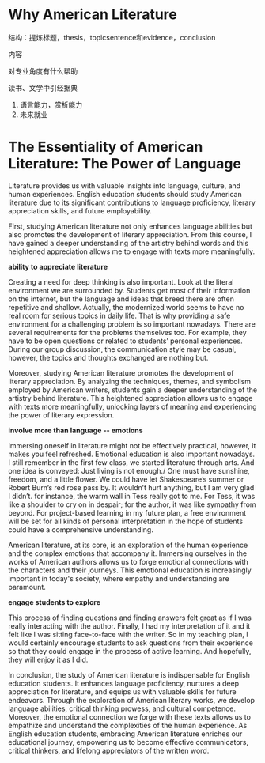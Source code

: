 # Why American Literature

结构：提炼标题，thesis，topicsentence和evidence，conclusion

内容

对专业角度有什么帮助

读书、文学中引经据典

1. 语言能力，赏析能力
2. 未来就业

# The Essentiality of American Literature: The Power of Language

Literature provides us with valuable insights into language, culture, and human experiences. English education students should study American literature due to its significant contributions to language proficiency, literary appreciation skills, and future employability.

First, studying American literature not only enhances language abilities but also promotes the development of literary appreciation.  From this course, I have gained a deeper understanding of the artistry behind words and this heightened appreciation allows me to engage with texts more meaningfully. 

**ability to appreciate literature** 

Creating a need for deep thinking is also important. Look at the literal environment we are surrounded by. Students get most of their information on the internet, but the language and ideas that breed there are often repetitive and shallow. Actually, the modernized world seems to have no real room for serious topics in daily life. That is why providing a safe environment for a challenging problem is so important nowadays. There are several requirements for the problems themselves too. For example, they have to be open questions or related to students’ personal experiences. During our group discussion, the communication style may be casual, however, the topics and thoughts exchanged are nothing but.

Moreover, studying American literature promotes the development of literary appreciation. By analyzing the techniques, themes, and symbolism employed by American writers, students gain a deeper understanding of the artistry behind literature. This heightened appreciation allows us to engage with texts more meaningfully, unlocking layers of meaning and experiencing the power of literary expression.

**involve more than language -- emotions**

Immersing oneself in literature might not be effectively practical, however, it makes you feel refreshed. Emotional education is also important nowadays. I still remember in the first few class, we started literature through arts. And one idea is conveyed: Just living is not enough./ One must have sunshine, freedom, and a little flower. We could have let Shakespeare’s summer or Robert Burn’s red rose pass by. It wouldn’t hurt anything, but I am very glad I didn’t. for instance, the warm wall in Tess really got to me. For Tess, it was like a shoulder to cry on in despair; for the author, it was like sympathy from beyond. For project-based learning in my future plan, a free environment will be set for all kinds of personal interpretation in the hope of students could have a comprehensive understanding.

American literature, at its core, is an exploration of the human experience and the complex emotions that accompany it. Immersing ourselves in the works of American authors allows us to forge emotional connections with the characters and their journeys. This emotional education is increasingly important in today's society, where empathy and understanding are paramount.

**engage students to explore**

This process of finding questions and finding answers felt great as if I was really interacting with the author. Finally, I had my interpretation of it and it felt like I was sitting face-to-face with the writer. So in my teaching plan, I would certainly encourage students to ask questions from their experience so that they could engage in the process of active learning. And hopefully, they will enjoy it as I did.

In conclusion, the study of American literature is indispensable for English education students. It enhances language proficiency, nurtures a deep appreciation for literature, and equips us with valuable skills for future endeavors. Through the exploration of American literary works, we develop language abilities, critical thinking prowess, and cultural competence. Moreover, the emotional connection we forge with these texts allows us to empathize and understand the complexities of the human experience. As English education students, embracing American literature enriches our educational journey, empowering us to become effective communicators, critical thinkers, and lifelong appreciators of the written word.